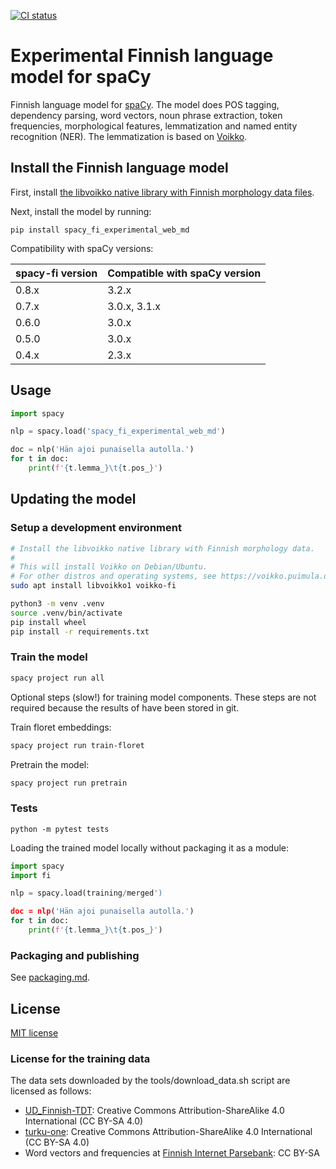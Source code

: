 [![CI status](https://circleci.com/gh/aajanki/spacy-fi/tree/master.svg?style=shield)](https://circleci.com/gh/aajanki/spacy-fi/tree/master)

# Experimental Finnish language model for spaCy

Finnish language model for [spaCy](https://spacy.io/). The model does POS tagging, dependency parsing, word vectors, noun phrase extraction, token frequencies, morphological features, lemmatization and named entity recognition (NER). The lemmatization is based on [Voikko](https://voikko.puimula.org/).

## Install the Finnish language model

First, install [the libvoikko native library with Finnish morphology data files](https://voikko.puimula.org/python.html).

Next, install the model by running:
```
pip install spacy_fi_experimental_web_md
```

Compatibility with spaCy versions:

| spacy-fi version | Compatible with spaCy version |
| ---------------- | ----------------------------- |
| 0.8.x            | 3.2.x                         |
| 0.7.x            | 3.0.x, 3.1.x                  |
| 0.6.0            | 3.0.x                         |
| 0.5.0            | 3.0.x                         |
| 0.4.x            | 2.3.x                         |

## Usage

```python
import spacy

nlp = spacy.load('spacy_fi_experimental_web_md')

doc = nlp('Hän ajoi punaisella autolla.')
for t in doc:
    print(f'{t.lemma_}\t{t.pos_}')
```

## Updating the model

### Setup a development environment

```sh
# Install the libvoikko native library with Finnish morphology data.
#
# This will install Voikko on Debian/Ubuntu.
# For other distros and operating systems, see https://voikko.puimula.org/python.html
sudo apt install libvoikko1 voikko-fi

python3 -m venv .venv
source .venv/bin/activate
pip install wheel
pip install -r requirements.txt
```

### Train the model

```sh
spacy project run all
```

Optional steps (slow!) for training model components. These steps are
not required because the results of have been stored in git.

Train floret embeddings:
```sh
spacy project run train-floret
```

Pretrain the model:
```sh
spacy project run pretrain
```

### Tests

```
python -m pytest tests
```

Loading the trained model locally without packaging it as a module:

```python
import spacy
import fi

nlp = spacy.load(training/merged')

doc = nlp('Hän ajoi punaisella autolla.')
for t in doc:
    print(f'{t.lemma_}\t{t.pos_}')
```

### Packaging and publishing

See [packaging.md](packaging.md).

## License

[MIT license](LICENSE)

### License for the training data

The data sets downloaded by the tools/download_data.sh script are licensed as follows:
* [UD_Finnish-TDT](https://github.com/UniversalDependencies/UD_Finnish-TDT): Creative Commons Attribution-ShareAlike 4.0 International (CC BY-SA 4.0)
* [turku-one](https://github.com/TurkuNLP/turku-one): Creative Commons Attribution-ShareAlike 4.0 International (CC BY-SA 4.0)
* Word vectors and frequencies at [Finnish Internet Parsebank](https://turkunlp.org/finnish_nlp.html#parsebank): CC BY-SA

